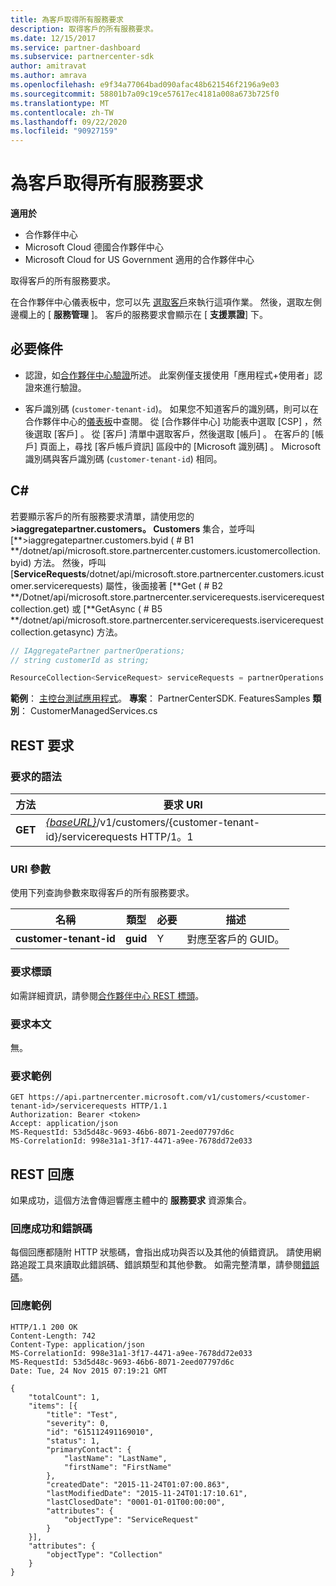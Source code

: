 ```yaml
---
title: 為客戶取得所有服務要求
description: 取得客戶的所有服務要求。
ms.date: 12/15/2017
ms.service: partner-dashboard
ms.subservice: partnercenter-sdk
author: amitravat
ms.author: amrava
ms.openlocfilehash: e9f34a77064bad090afac48b621546f2196a9e03
ms.sourcegitcommit: 58801b7a09c19ce57617ec4181a008a673b725f0
ms.translationtype: MT
ms.contentlocale: zh-TW
ms.lasthandoff: 09/22/2020
ms.locfileid: "90927159"
---
```

# <a name="get-all-service-requests-for-a-customer"></a>為客戶取得所有服務要求

**適用於**

- 合作夥伴中心
- Microsoft Cloud 德國合作夥伴中心
- Microsoft Cloud for US Government 適用的合作夥伴中心

取得客戶的所有服務要求。

在合作夥伴中心儀表板中，您可以先 [選取客戶](get-a-customer-by-name.md)來執行這項作業。 然後，選取左側邊欄上的 [ **服務管理** ]。 客戶的服務要求會顯示在 [ **支援票證**] 下。

## <a name="prerequisites"></a>必要條件

- 認證，如[合作夥伴中心驗證](partner-center-authentication.md)所述。 此案例僅支援使用「應用程式+使用者」認證來進行驗證。

- 客戶識別碼 (`customer-tenant-id`)。 如果您不知道客戶的識別碼，則可以在合作夥伴中心的[儀表板](https://partner.microsoft.com/dashboard)中查閱。 從 [合作夥伴中心] 功能表中選取 [CSP]  ，然後選取 [客戶]  。 從 [客戶] 清單中選取客戶，然後選取 [帳戶]  。 在客戶的 [帳戶] 頁面上，尋找 [客戶帳戶資訊]  區段中的 [Microsoft 識別碼]  。 Microsoft 識別碼與客戶識別碼 (`customer-tenant-id`) 相同。

## <a name="c"></a>C\#

若要顯示客戶的所有服務要求清單，請使用您的 **>iaggregatepartner.customers。 Customers** 集合，並呼叫 [**>iaggregatepartner.customers.byid ( # B1 **/dotnet/api/microsoft.store.partnercenter.customers.icustomercollection.byid) 方法。 然後，呼叫 [**ServiceRequests**/dotnet/api/microsoft.store.partnercenter.customers.icustomer.servicerequests) 屬性，後面接著 [**Get ( # B2 **/Dotnet/api/microsoft.store.partnercenter.servicerequests.iservicerequestcollection.get) 或 [**GetAsync ( # B5 **/dotnet/api/microsoft.store.partnercenter.servicerequests.iservicerequestcollection.getasync) 方法。

``` csharp
// IAggregatePartner partnerOperations;
// string customerId as string;

ResourceCollection<ServiceRequest> serviceRequests = partnerOperations.Customers.ById(customerId).ServiceRequests.Get();
```

**範例**： [主控台測試應用程式](console-test-app.md)。 **專案**： PartnerCenterSDK. FeaturesSamples **類別**： CustomerManagedServices.cs

## <a name="rest-request"></a>REST 要求

### <a name="request-syntax"></a>要求的語法

| 方法  | 要求 URI                                                                                            |
|---------|--------------------------------------------------------------------------------------------------------|
| **GET** | [*{baseURL}*](partner-center-rest-urls.md)/v1/customers/{customer-tenant-id}/servicerequests HTTP/1。1 |

### <a name="uri-parameter"></a>URI 參數

使用下列查詢參數來取得客戶的所有服務要求。

| 名稱                   | 類型     | 必要 | 描述                            |
|------------------------|----------|----------|----------------------------------------|
| **customer-tenant-id** | **guid** | Y        | 對應至客戶的 GUID。 |

### <a name="request-headers"></a>要求標頭

如需詳細資訊，請參閱[合作夥伴中心 REST 標頭](headers.md)。

### <a name="request-body"></a>要求本文

無。

### <a name="request-example"></a>要求範例

```http
GET https://api.partnercenter.microsoft.com/v1/customers/<customer-tenant-id>/servicerequests HTTP/1.1
Authorization: Bearer <token>
Accept: application/json
MS-RequestId: 53d5d48c-9693-46b6-8071-2eed07797d6c
MS-CorrelationId: 998e31a1-3f17-4471-a9ee-7678dd72e033
```

## <a name="rest-response"></a>REST 回應

如果成功，這個方法會傳迴響應主體中的 **服務要求** 資源集合。

### <a name="response-success-and-error-codes"></a>回應成功和錯誤碼

每個回應都隨附 HTTP 狀態碼，會指出成功與否以及其他的偵錯資訊。 請使用網路追蹤工具來讀取此錯誤碼、錯誤類型和其他參數。 如需完整清單，請參閱[錯誤碼](error-codes.md)。

### <a name="response-example"></a>回應範例

```http
HTTP/1.1 200 OK
Content-Length: 742
Content-Type: application/json
MS-CorrelationId: 998e31a1-3f17-4471-a9ee-7678dd72e033
MS-RequestId: 53d5d48c-9693-46b6-8071-2eed07797d6c
Date: Tue, 24 Nov 2015 07:19:21 GMT

{
    "totalCount": 1,
    "items": [{
        "title": "Test",
        "severity": 0,
        "id": "615112491169010",
        "status": 1,
        "primaryContact": {
            "lastName": "LastName",
            "firstName": "FirstName"
        },
        "createdDate": "2015-11-24T01:07:00.863",
        "lastModifiedDate": "2015-11-24T01:17:10.61",
        "lastClosedDate": "0001-01-01T00:00:00",
        "attributes": {
            "objectType": "ServiceRequest"
        }
    }],
    "attributes": {
        "objectType": "Collection"
    }
}
```
